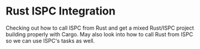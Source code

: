Rust ISPC Integration
===
Checking out how to call ISPC from Rust and get a mixed Rust/ISPC project building properly with Cargo. May also
look into how to call Rust from ISPC so we can use ISPC's tasks as well.

